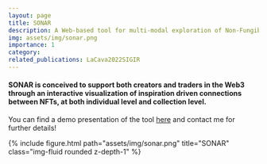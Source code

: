 ```yaml
---
layout: page
title: SONAR
description: A Web-based tool for multi-modal exploration of Non-Fungible Token Inspiration Networks
img: assets/img/sonar.png
importance: 1
category:
related_publications: LaCava2022SIGIR
---
```


#### SONAR is conceived to support both creators and traders in the Web3 through an interactive visualization of inspiration driven connections between NFTs, at both individual level and collection level. 

You can find a demo presentation of the tool [here](https://youtu.be/kj1UOIXE9no) and contact me for further details!

<div class="row">
    <div class="col-sm mt-3 mt-md-0">
        {% include figure.html path="assets/img/sonar.png" title="SONAR" class="img-fluid rounded z-depth-1" %}
    </div>
</div>
